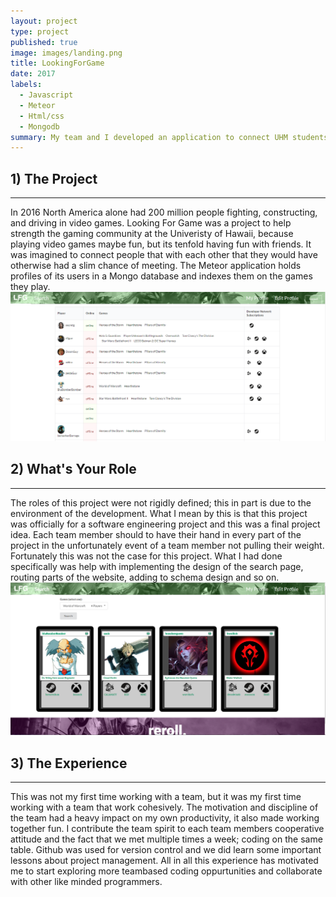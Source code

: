 ```yaml
---
layout: project
type: project
published: true
image: images/landing.png
title: LookingForGame
date: 2017
labels:
  - Javascript
  - Meteor
  - Html/css
  - Mongodb
summary: My team and I developed an application to connect UHM students to connect with other like minded gamers 
---
```


## 1) The Project
<hr>
In 2016 North America alone had 200 million people fighting, constructing, and driving in video games.
Looking For Game was a project to help strength the gaming community at the Univeristy of Hawaii, because
playing video games maybe fun, but its tenfold having fun with friends. It was imagined to connect people that 
with each other that they would have otherwise had a slim chance of meeting. The Meteor application holds 
profiles of its users in a Mongo database and indexes them on the games they play.

<img class="ui centered image" src="../images/l4g.PNG">

## 2) What's Your Role 
<hr>
The roles of this project were not rigidly defined; this in part is due to the environment of the development.
What I mean by this is that this project was officially for a software engineering project and this was a final
project idea. Each team member should to have their hand in every part of the project in the unfortunately event
of a team member not pulling their weight. Fortunately this was not the case for this project. What I had done specifically
was help with implementing the design of the search page, routing parts of the website, adding to schema design and so on.

<img class="ui centered image" src="../images/lfg.PNG">

## 3) The Experience
<hr>
This was not my first time working with a team, but it was my first time working with a team that work cohesively. The
motivation and discipline of the team had a heavy impact on my own productivity, it also made working together fun. I 
contribute the team spirit to each team members cooperative attitude and the fact that we met multiple times a week; coding
on the same table. Github was used for version control and we did learn some important lessons about project management.
All in all this experience has motivated me to start exploring more teambased coding oppurtunities and collaborate
with other like minded programmers.
